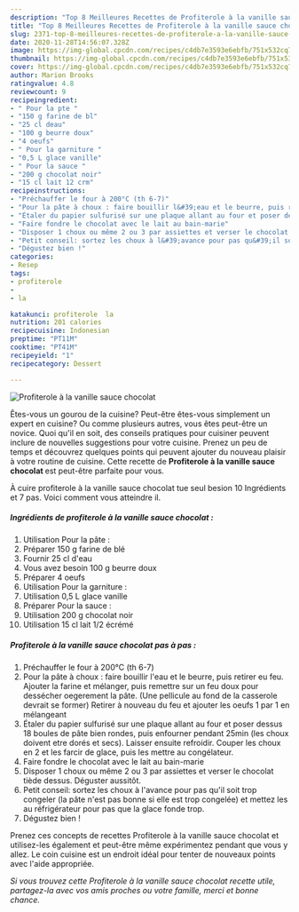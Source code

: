 ```yaml
---
description: "Top 8 Meilleures Recettes de Profiterole à la vanille sauce chocolat"
title: "Top 8 Meilleures Recettes de Profiterole à la vanille sauce chocolat"
slug: 2371-top-8-meilleures-recettes-de-profiterole-a-la-vanille-sauce-chocolat
date: 2020-11-28T14:56:07.328Z
image: https://img-global.cpcdn.com/recipes/c4db7e3593e6ebfb/751x532cq70/profiterole-a-la-vanille-sauce-chocolat-photo-principale-de-la-recette.jpg
thumbnail: https://img-global.cpcdn.com/recipes/c4db7e3593e6ebfb/751x532cq70/profiterole-a-la-vanille-sauce-chocolat-photo-principale-de-la-recette.jpg
cover: https://img-global.cpcdn.com/recipes/c4db7e3593e6ebfb/751x532cq70/profiterole-a-la-vanille-sauce-chocolat-photo-principale-de-la-recette.jpg
author: Marion Brooks
ratingvalue: 4.8
reviewcount: 9
recipeingredient:
- " Pour la pte "
- "150 g farine de bl"
- "25 cl deau"
- "100 g beurre doux"
- "4 oeufs"
- " Pour la garniture "
- "0,5 L glace vanille"
- " Pour la sauce "
- "200 g chocolat noir"
- "15 cl lait 12 crm"
recipeinstructions:
- "Préchauffer le four à 200°C (th 6-7)"
- "Pour la pâte à choux : faire bouillir l&#39;eau et le beurre, puis retirer eu feu. Ajouter la farine et mélanger, puis remettre sur un feu doux pour dessécher oegerement la pâte. (Une pellicule au fond de la casserole devrait se former) Retirer à nouveau du feu et ajouter les oeufs 1 par 1 en mélangeant"
- "Étaler du papier sulfurisé sur une plaque allant au four et poser dessus 18 boules de pâte bien rondes, puis enfourner pendant 25min (les choux doivent etre dorés et secs). Laisser ensuite refroidir. Couper les choux en 2 et les farcir de glace, puis les mettre au congélateur."
- "Faire fondre le chocolat avec le lait au bain-marie"
- "Disposer 1 choux ou même 2 ou 3 par assiettes et verser le chocolat tiède dessus. Déguster aussitôt."
- "Petit conseil: sortez les choux à l&#39;avance pour pas qu&#39;il soit trop congeler (la pâte n&#39;est pas bonne si elle est trop congelée) et mettez les au réfrigérateur pour pas que la glace fonde trop."
- "Dégustez bien !"
categories:
- Resep
tags:
- profiterole
- 
- la

katakunci: profiterole  la 
nutrition: 201 calories
recipecuisine: Indonesian
preptime: "PT11M"
cooktime: "PT41M"
recipeyield: "1"
recipecategory: Dessert

---
```



![Profiterole à la vanille sauce chocolat](https://img-global.cpcdn.com/recipes/c4db7e3593e6ebfb/751x532cq70/profiterole-a-la-vanille-sauce-chocolat-photo-principale-de-la-recette.jpg)

Êtes-vous un gourou de la cuisine? Peut-être êtes-vous simplement un expert en cuisine? Ou comme plusieurs autres, vous êtes peut-être un novice. Quoi qu'il en soit, des conseils pratiques pour cuisiner peuvent inclure de nouvelles suggestions pour votre cuisine. Prenez un peu de temps et découvrez quelques points qui peuvent ajouter du nouveau plaisir à votre routine de cuisine. Cette recette de <strong> Profiterole à la vanille sauce chocolat </strong> est peut-être parfaite pour vous.

<!--inarticleads1-->

À cuire profiterole à la vanille sauce chocolat tue seul besion 10 Ingrédients et 7 pas. Voici comment vous atteindre il.

##### Ingrédients de profiterole à la vanille sauce chocolat :

1. Utilisation  Pour la pâte :
1. Préparer 150 g farine de blé
1. Fournir 25 cl d&#39;eau
1. Vous avez besoin 100 g beurre doux
1. Préparer 4 oeufs
1. Utilisation  Pour la garniture :
1. Utilisation 0,5 L glace vanille
1. Préparer  Pour la sauce :
1. Utilisation 200 g chocolat noir
1. Utilisation 15 cl lait 1/2 écrémé




<!--inarticleads2-->

##### Profiterole à la vanille sauce chocolat pas à pas :

1. Préchauffer le four à 200°C (th 6-7)
1. Pour la pâte à choux : faire bouillir l&#39;eau et le beurre, puis retirer eu feu. Ajouter la farine et mélanger, puis remettre sur un feu doux pour dessécher oegerement la pâte. (Une pellicule au fond de la casserole devrait se former) Retirer à nouveau du feu et ajouter les oeufs 1 par 1 en mélangeant
1. Étaler du papier sulfurisé sur une plaque allant au four et poser dessus 18 boules de pâte bien rondes, puis enfourner pendant 25min (les choux doivent etre dorés et secs). Laisser ensuite refroidir. Couper les choux en 2 et les farcir de glace, puis les mettre au congélateur.
1. Faire fondre le chocolat avec le lait au bain-marie
1. Disposer 1 choux ou même 2 ou 3 par assiettes et verser le chocolat tiède dessus. Déguster aussitôt.
1. Petit conseil: sortez les choux à l&#39;avance pour pas qu&#39;il soit trop congeler (la pâte n&#39;est pas bonne si elle est trop congelée) et mettez les au réfrigérateur pour pas que la glace fonde trop.
1. Dégustez bien !




<!--inarticleads1-->

<p>
Prenez ces concepts de recettes Profiterole à la vanille sauce chocolat et utilisez-les également et peut-être même expérimentez pendant que vous y allez. Le coin cuisine est un endroit idéal pour tenter de nouveaux points avec l'aide appropriée.
</p>

<p>
<i>Si vous trouvez cette Profiterole à la vanille sauce chocolat recette utile, partagez-la avec vos amis proches ou votre famille, merci et bonne chance.</i>
</p>
